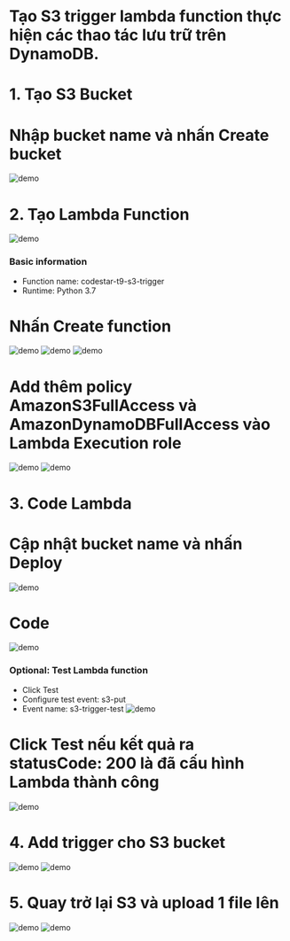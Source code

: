 # Tạo S3 trigger lambda function thực hiện các thao tác lưu trữ trên DynamoDB.
# 1. Tạo S3 Bucket
# Nhập bucket name và nhấn Create bucket
![demo](https://lh3.googleusercontent.com/9zQNdHqNrkPv-CvTbf2PbkZt6wv8RXzaN2kyVYsgOcY1SB2XrBIKrow55qnuzCZ0bVlW89NHRoV6a5QiNR8hOj98cipAcIfJgZ7EK_cpXGg7RbOjLJBXK1G_GQmaxy857fiaKO7l0Q=w2400)
# 2. Tạo Lambda Function
![demo](https://lh3.googleusercontent.com/ZQGntAx9fLmW-319DZHLtrtU8lhv72hUuCrTFIKvBhUjMkhAMsxRb18tGTPNbgcVpg30Mg7rm4YTPQcebGw6Ta7TUh4cwopEtQPpRVPbd0xbeV_hEEPH0Knmka-O3HjDflxVoi4EeA=w2400)
### Basic information
- Function name: codestar-t9-s3-trigger
- Runtime: Python 3.7
# Nhấn Create function
![demo](https://lh3.googleusercontent.com/VMhmIZLBGQbZ-Ek0jPlW6L2WFR4GrqZd09A7j9l8iw9hsE4oENfJu92oXw07fX8xvJOed4LGrcJSe8wBFJTEOzBicaeXFU3_VjicFn9uk6Jun8G3tg9O4ZC9M2mVRKM_eYoJ-eEyqw=w2400)
![demo](https://lh3.googleusercontent.com/BNAoljDpjnUEpdxsqtlitI_oettEv-siDCTzK2rt0AGz1R77WtfG2C-CuAEzA9iKR3AvoX5WOMBCARAbvddzX0a6XjQ3L1QlKJAto0jjJTviPj7Kh8kOa95_kLgblNjTzNmAjIXPXg=w2400)
![demo](https://lh3.googleusercontent.com/AcIKMJz_ifgdkvbUCA57ynHpuiUxtv1mulAxCQr1UjnBmZL6QE1WEpUCcexPqkffdn-BC2XGtGLFnjhOuagZlAwNVjjiKHqgHb83TEoI-zYAiVI6JvQgJZ1a6ZcY7e3WaLdUNmcYwQ=w2400)
# Add thêm policy AmazonS3FullAccess và AmazonDynamoDBFullAccess vào Lambda Execution role
![demo](https://lh3.googleusercontent.com/Q3PsJe0Gmx4I7Tze76oJ5zmcuGclZjZIFTtfvuZZCHQaRoGNHqL-3fjbiq5IC1qwvDSDpY0qUL9wUEKtBCUjQ0XCBj9F0q5UCyU0ylJQhxwPw0FUq0gT9AvWqtMq-MIygKYIsQ7X1g=w2400)
![demo](https://lh3.googleusercontent.com/maRIsD7WQXViL55sgIx4sA0mWsV2jdI6i6S-xRwWSWMMUzA3PZO9Ugy_t8sxHVreRsLaY3sjDNUZY2dzdB29z2dt67c12pqkW4ypNzWPQEEPYe8ewgMspZfXRqnBTRJhnFIzV5BZQQ=w2400)
# 3. Code Lambda
# Cập nhật bucket name và nhấn Deploy
![demo](https://lh3.googleusercontent.com/PR1-vkKObgq4bc4TfwWoGS891andYxWZWYqaD5mgYs2AcqcuoxoQ_npGn49aTdLdOZAHxy1h1sOZVRLQT865unuBHy1tsAZXW5AEKEa9fsyBeUH-FbUTZNijOau4lonbZVvLrtU93Q=w2400)
# Code 
![demo](https://lh3.googleusercontent.com/rF5-4lpzKUedL_sH6q87HJhSBhVcPDiJZXAqZ53qQTNKLILhpKraUDsKUWOu1Tn8qaJusdRaox6riowNN0SVyan1Fst5b2MspL0XU9FYq6WWqjaj599U-GI9KUdvYwc-3kiQs50elQ=w2400)
### Optional: Test Lambda function
- Click Test
- Configure test event: s3-put
- Event name: s3-trigger-test
![demo](https://lh3.googleusercontent.com/EzeWUI2s9MtF1doJtDbHqiC_GWgiTW0TkeyIxSKV3MtiN-HipDVlBlEMvzLzj1dbngNWR0_KNARSkvbcjy7hfEwvrq-ZvxDhJ7pLYcuKRxrw-nMP64a6wK7OK4W3CssEvfHkeEPbDg=w2400)
# Click Test nếu kết quả ra statusCode: 200 là đã cấu hình Lambda thành công
![demo](https://lh3.googleusercontent.com/sEuBulTH6UStqD8MbN1nBgrsZV2hun95YBqi1zQaBTVGdToF1bqL2LzCE1csKyj8NEYh59B0hhS7BG0dfHh8cupnS1P_mMYiapOS65jNOAfZXW6oVeRxRc9Siq0HV5wPgz_ZdAFwGw=w2400)
# 4. Add trigger cho S3 bucket
![demo](https://lh3.googleusercontent.com/SNNXwaLwHhQswUpT1mHXBGeWvEZ3I_MG-G9d-aIQ2J6ZEuHc9GXs4-qxwJK5Ce25-PjXj9KPddjKJTh5F1sboeS9qc3IBr2Tm_iVCn86TMMNDbfwT4zAtvcamT58Xp6SImleLzjPMw=w2400)
![demo](https://lh3.googleusercontent.com/PJDwboIq4VgC49n6eXpnE_ZgLsG1UVrCWpKb_kRWp_6S17pbp6SbuFBKr40VJcYFPHM189HZ1eBjg78CIAf8hbX11P_7PGcKn8zhiyE7sHvy9GIuPlJ_hQnKSndv2wXzoIQ40NFQtQ=w2400)
# 5. Quay trở lại S3 và upload 1 file lên
![demo]()
![demo]()
